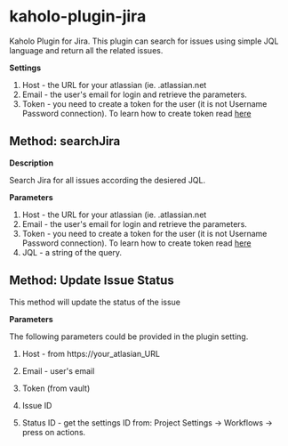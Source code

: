 # kaholo-plugin-jira
Kaholo Plugin for Jira. This plugin can search for issues using simple JQL language and return all the related issues.

**Settings**

1. Host - the URL for your atlassian (ie. <company>.atlassian.net
2. Email - the user's email for login and retrieve the parameters.
3. Token - you need to create a token for the user (it is not Username Password connection). To learn how to create token read [here](https://confluence.atlassian.com/cloud/api-tokens-938839638.html)

## Method: searchJira

**Description**

Search Jira for all issues according the desiered JQL.

**Parameters**

1. Host - the URL for your atlassian (ie. <company>.atlassian.net
2. Email - the user's email for login and retrieve the parameters.
3. Token - you need to create a token for the user (it is not Username Password connection). To learn how to create token read [here](https://confluence.atlassian.com/cloud/api-tokens-938839638.html)
4. JQL - a string of the query.

## Method: Update Issue Status
This method will update the status of the issue

**Parameters**

The following parameters could be provided in the plugin setting.
1. Host - from https://your_atlasian_URL
2. Email - user's email
3. Token (from vault)
  
4. Issue ID
5. Status ID - get the settings ID from: Project Settings -> Workflows -> press on actions.

